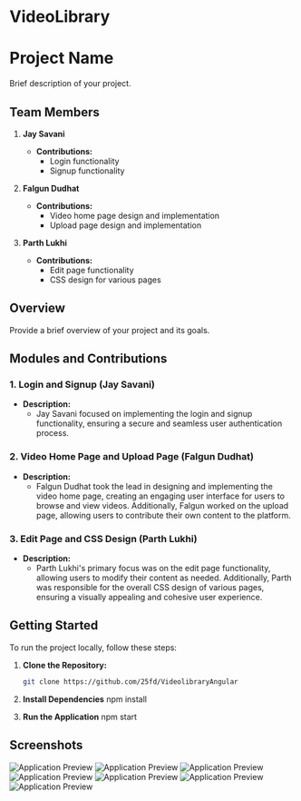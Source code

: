# VideoLibrary

# Project Name

Brief description of your project.

## Team Members

1. **Jay Savani**
   - **Contributions:**
     - Login functionality
     - Signup functionality

2. **Falgun Dudhat**
   - **Contributions:**
     - Video home page design and implementation
     - Upload page design and implementation

3. **Parth Lukhi**
   - **Contributions:**
     - Edit page functionality
     - CSS design for various pages

## Overview

Provide a brief overview of your project and its goals.

## Modules and Contributions

### 1. Login and Signup (Jay Savani)
- **Description:**
  - Jay Savani focused on implementing the login and signup functionality, ensuring a secure and seamless user authentication process.

### 2. Video Home Page and Upload Page (Falgun Dudhat)
- **Description:**
  - Falgun Dudhat took the lead in designing and implementing the video home page, creating an engaging user interface for users to browse and view videos. Additionally, Falgun worked on the upload page, allowing users to contribute their own content to the platform.

### 3. Edit Page and CSS Design (Parth Lukhi)
- **Description:**
  - Parth Lukhi's primary focus was on the edit page functionality, allowing users to modify their content as needed. Additionally, Parth was responsible for the overall CSS design of various pages, ensuring a visually appealing and cohesive user experience.

## Getting Started

To run the project locally, follow these steps:

1. **Clone the Repository:**
   ```bash
   git clone https://github.com/25fd/VideolibraryAngular

2. **Install Dependencies**
   npm install

3. **Run the Application**
   npm start


## Screenshots

![Application Preview](Screenshot/Screenshot1.png)
![Application Preview](Screenshot/Screenshot2.png)
![Application Preview](Screenshot/Screenshot3.png)
![Application Preview](Screenshot/Screenshot4.png)
![Application Preview](Screenshot/Screenshot5.png)
![Application Preview](Screenshot/Screenshot6.png)
![Application Preview](Screenshot/Screenshot7.png)



